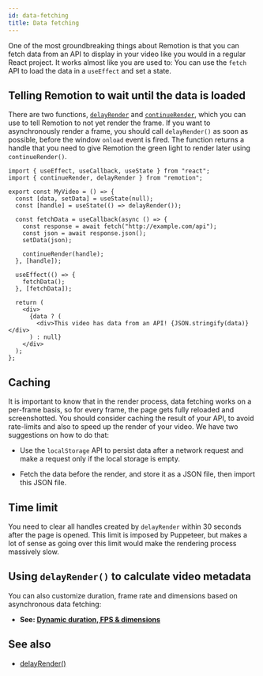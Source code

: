 ```yaml
---
id: data-fetching
title: Data fetching
---
```


One of the most groundbreaking things about Remotion is that you can fetch data from an API to display in your video like you would in a regular React project. It works almost like you are used to: You can use the `fetch` API to load the data in a `useEffect` and set a state.

## Telling Remotion to wait until the data is loaded

There are two functions, [`delayRender`](/docs/delay-render) and [`continueRender`](/docs/continue-render), which you can use to tell Remotion to not yet render the frame. If you want to asynchronously render a frame, you should call `delayRender()` as soon as possible, before the window `onload` event is fired. The function returns a handle that you need to give Remotion the green light to render later using `continueRender()`.

```tsx twoslash
import { useEffect, useCallback, useState } from "react";
import { continueRender, delayRender } from "remotion";

export const MyVideo = () => {
  const [data, setData] = useState(null);
  const [handle] = useState(() => delayRender());

  const fetchData = useCallback(async () => {
    const response = await fetch("http://example.com/api");
    const json = await response.json();
    setData(json);

    continueRender(handle);
  }, [handle]);

  useEffect(() => {
    fetchData();
  }, [fetchData]);

  return (
    <div>
      {data ? (
        <div>This video has data from an API! {JSON.stringify(data)}</div>
      ) : null}
    </div>
  );
};
```

## Caching

It is important to know that in the render process, data fetching works on a per-frame basis, so for every frame, the page gets fully reloaded and screenshotted. You should consider caching the result of your API, to avoid rate-limits and also to speed up the render of your video. We have two suggestions on how to do that:

- Use the `localStorage` API to persist data after a network request and make a request only if the local storage is empty.

- Fetch the data before the render, and store it as a JSON file, then import this JSON file.

## Time limit

You need to clear all handles created by `delayRender` within 30 seconds after the page is opened. This limit is imposed by Puppeteer, but makes a lot of sense as going over this limit would make the rendering process massively slow.

## Using `delayRender()` to calculate video metadata

You can also customize duration, frame rate and dimensions based on asynchronous data fetching:

- **See: [Dynamic duration, FPS & dimensions](/docs/dynamic-metadata)**

## See also

- [delayRender()](/docs/delay-render)
